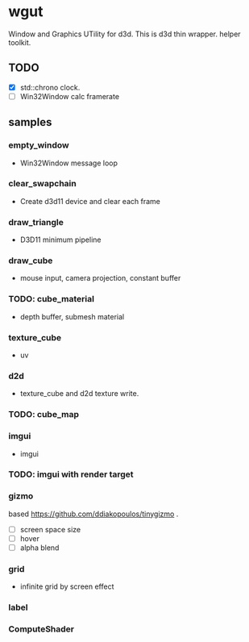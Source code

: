 # wgut

Window and Graphics UTility for d3d. This is d3d thin wrapper. helper toolkit.

## TODO

* [x] std::chrono clock.
* [ ] Win32Window calc framerate

## samples

### empty_window

* Win32Window message loop

### clear_swapchain

* Create d3d11 device and clear each frame

### draw_triangle

* D3D11 minimum pipeline

### draw_cube

* mouse input, camera projection, constant buffer

### TODO: cube_material

* depth buffer, submesh material

### texture_cube

* uv

### d2d

* texture_cube and d2d texture write.

### TODO: cube_map

### imgui

* imgui

### TODO: imgui with render target

### gizmo

based https://github.com/ddiakopoulos/tinygizmo .

* [ ] screen space size
* [ ] hover
* [ ] alpha blend

### grid

* infinite grid by screen effect

### label

### ComputeShader
